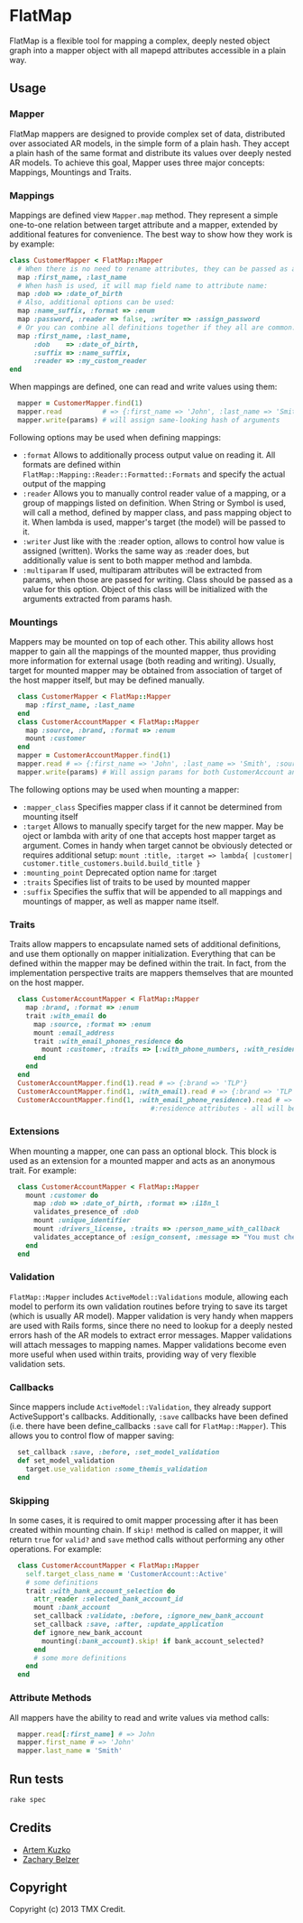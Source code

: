 # FlatMap

FlatMap is a flexible tool for mapping a complex, deeply nested object graph
into a mapper object with all mapepd attributes accessible in a plain way.


## Usage

### Mapper

FlatMap mappers are designed to provide complex set of data, distributed over
associated AR models, in the simple form of a plain hash. They accept a plain
hash of the same format and distribute its values over deeply nested AR models.
To achieve this goal, Mapper uses three major concepts: Mappings, Mountings and
Traits.

### Mappings

Mappings are defined view `Mapper.map` method. They represent a simple one-to-one
relation between target attribute and a mapper, extended by additional features
for convenience. The best way to show how they work is by example:

```ruby
class CustomerMapper < FlatMap::Mapper
  # When there is no need to rename attributes, they can be passed as array:
  map :first_name, :last_name
  # When hash is used, it will map field name to attribute name:
  map :dob => :date_of_birth
  # Also, additional options can be used:
  map :name_suffix, :format => :enum
  map :password, :reader => false, :writer => :assign_password
  # Or you can combine all definitions together if they all are common:
  map :first_name, :last_name,
      :dob    => :date_of_birth,
      :suffix => :name_suffix,
      :reader => :my_custom_reader
end
```
When mappings are defined, one can read and write values using them:

```ruby
  mapper = CustomerMapper.find(1)
  mapper.read          # => {:first_name => 'John', :last_name => 'Smith', :dob => '02/01/1970'}
  mapper.write(params) # will assign same-looking hash of arguments
```

Following options may be used when defining mappings:

* `:format` Allows to additionally process output value on reading it. All formats are
            defined within `FlatMap::Mapping::Reader::Formatted::Formats` and
            specify the actual output of the mapping
* `:reader` Allows you to manually control reader value of a mapping, or a group of
            mappings listed on definition. When String or Symbol is used, will call
            a method, defined by mapper class, and pass mapping object to it. When
            lambda is used, mapper's target (the model) will be passed to it.
* `:writer` Just like with the :reader option, allows to control how value is assigned
            (written). Works the same way as :reader does, but additionally value is
            sent to both mapper method and lambda.
* `:multiparam` If used, multiparam attributes will be extracted from params, when
                those are passed for writing. Class should be passed as a value for
                this option. Object of this class will be initialized with the arguments
                extracted from params hash.

### Mountings

Mappers may be mounted on top of each other. This ability allows host mapper to gain all the
mappings of the mounted mapper, thus providing more information for external usage (both reading
and writing). Usually, target for mounted mapper may be obtained from association of target of
the host mapper itself, but may be defined manually.

```ruby
  class CustomerMapper < FlatMap::Mapper
    map :first_name, :last_name
  end
  class CustomerAccountMapper < FlatMap::Mapper
    map :source, :brand, :format => :enum
    mount :customer
  end
  mapper = CustomerAccountMapper.find(1)
  mapper.read # => {:first_name => 'John', :last_name => 'Smith', :source => nil, :brand => 'TLP'}
  mapper.write(params) # Will assign params for both CustomerAccount and Customer records
```

The following options may be used when mounting a mapper:

* `:mapper_class` Specifies mapper class if it cannot be determined from mounting itself
* `:target` Allows to manually specify target for the new mapper. May be oject or lambda
            with arity of one that accepts host mapper target as argument. Comes in handy
            when target cannot be obviously detected or requires additional setup:
            `mount :title, :target => lambda{ |customer| customer.title_customers.build.build_title }`
* `:mounting_point` Deprecated option name for :target
* `:traits` Specifies list of traits to be used by mounted mapper
* `:suffix` Specifies the suffix that will be appended to all mappings and mountings of mapper,
            as well as mapper name itself.

### Traits

Traits allow mappers to encapsulate named sets of additional definitions, and use them optionally
on mapper initialization. Everything that can be defined within the mapper may be defined within
the trait. In fact, from the implementation perspective traits are mappers themselves that are
mounted on the host mapper.

```ruby
  class CustomerAccountMapper < FlatMap::Mapper
    map :brand, :format => :enum
    trait :with_email do
      map :source, :format => :enum
      mount :email_address
      trait :with_email_phones_residence do
        mount :customer, :traits => [:with_phone_numbers, :with_residence]
      end
    end
  end
  CustomerAccountMapper.find(1).read # => {:brand => 'TLP'}
  CustomerAccountMapper.find(1, :with_email).read # => {:brand => 'TLP', :source => nil, :email_address => 'j.smith@gmail.com'}
  CustomerAccountMapper.find(1, :with_email_phone_residence).read # => :brand, :source, :email_address, phone numbers,
                                   #:residence attributes - all will be available for reading and writing in plain hash
```

### Extensions

When mounting a mapper, one can pass an optional block. This block is used as an extension for a mounted
mapper and acts as an anonymous trait. For example:

```ruby
  class CustomerAccountMapper < FlatMap::Mapper
    mount :customer do
      map :dob => :date_of_birth, :format => :i18n_l
      validates_presence_of :dob
      mount :unique_identifier
      mount :drivers_license, :traits => :person_name_with_callback
      validates_acceptance_of :esign_consent, :message => "You must check this box to continue"
    end
  end
```

### Validation

`FlatMap::Mapper` includes `ActiveModel::Validations` module, allowing each model to
perform its own validation routines before trying to save its target (which is usually AR model). Mapper
validation is very handy when mappers are used with Rails forms, since there no need to lookup for a
deeply nested errors hash of the AR models to extract error messages. Mapper validations will attach
messages to mapping names.
Mapper validations become even more useful when used within traits, providing way of very flexible validation sets.

### Callbacks

Since mappers include `ActiveModel::Validation`, they already support ActiveSupport's callbacks.
Additionally, `:save` callbacks have been defined (i.e. there have been define_callbacks `:save`
call for `FlatMap::Mapper`). This allows you to control flow of mapper saving:

```ruby
  set_callback :save, :before, :set_model_validation
  def set_model_validation
    target.use_validation :some_themis_validation
  end
```

### Skipping

In some cases, it is required to omit mapper processing after it has been created within mounting chain. If
`skip!` method is called on mapper, it will return `true` for `valid?` and `save`
method calls without performing any other operations. For example:

```ruby
  class CustomerAccountMapper < FlatMap::Mapper
    self.target_class_name = 'CustomerAccount::Active'
    # some definitions
    trait :with_bank_account_selection do
      attr_reader :selected_bank_account_id
      mount :bank_account
      set_callback :validate, :before, :ignore_new_bank_account
      set_callback :save, :after, :update_application
      def ignore_new_bank_account
        mounting(:bank_account).skip! if bank_account_selected?
      end
      # some more definitions
    end
  end
```

### Attribute Methods

All mappers have the ability to read and write values via method calls:

```ruby
  mapper.read[:first_name] # => John
  mapper.first_name # => 'John'
  mapper.last_name = 'Smith'
```

## Run tests

```sh
rake spec
```

## Credits

* [Artem Kuzko](https://github.com/akuzko)
* [Zachary Belzer](https://github.com/zbelzer)

## Copyright

Copyright (c) 2013 TMX Credit.
